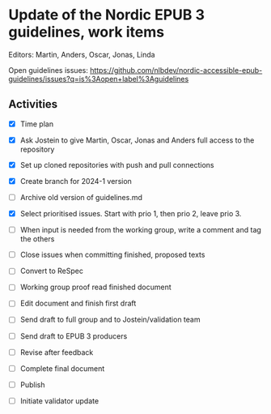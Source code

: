 Update of the Nordic EPUB 3 guidelines, work items
================================================

Editors: Martin, Anders, Oscar, Jonas, Linda

Open guidelines issues: https://github.com/nlbdev/nordic-accessible-epub-guidelines/issues?q=is%3Aopen+label%3Aguidelines

## Activities
- [x] Time plan
- [x] Ask Jostein to give Martin, Oscar, Jonas and Anders full access to the repository
- [x] Set up cloned repositories with push and pull connections
- [x] Create branch for 2024-1 version
- [ ] Archive old version of guidelines.md
- [x] Select prioritised issues. Start with prio 1, then prio 2, leave prio 3.
- [ ] When input is needed from the working group, write a comment and tag the others
- [ ] Close issues when committing finished, proposed texts
- [ ] Convert to ReSpec
- [ ] Working group proof read finished document
- [ ] Edit document and finish first draft
- [ ] Send draft to full group and to Jostein/validation team
- [ ] Send draft to EPUB 3 producers
- [ ] Revise after feedback
- [ ] Complete final document
- [ ] Publish
- [ ] Initiate validator update

